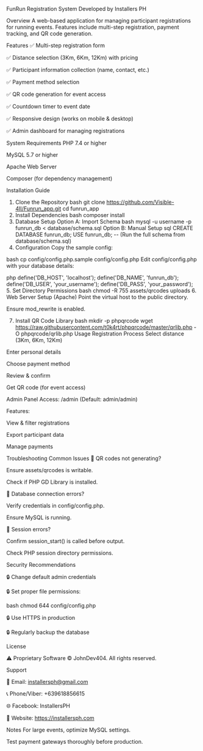 FunRun Registration System
Developed by Installers PH

Overview
A web-based application for managing participant registrations for running events. Features include multi-step registration, payment tracking, and QR code generation.

Features
✅ Multi-step registration form

✅ Distance selection (3Km, 6Km, 12Km) with pricing

✅ Participant information collection (name, contact, etc.)

✅ Payment method selection

✅ QR code generation for event access

✅ Countdown timer to event date

✅ Responsive design (works on mobile & desktop)

✅ Admin dashboard for managing registrations

System Requirements
PHP 7.4 or higher

MySQL 5.7 or higher

Apache Web Server

Composer (for dependency management)

Installation Guide
1. Clone the Repository
bash
git clone https://github.com/Visible-4II/Funrun_app.git
cd funrun_app
2. Install Dependencies
bash
composer install
3. Database Setup
Option A: Import Schema
bash
mysql -u username -p funrun_db < database/schema.sql
Option B: Manual Setup
sql
CREATE DATABASE funrun_db;
USE funrun_db;
-- (Run the full schema from database/schema.sql)
4. Configuration
Copy the sample config:

bash
cp config/config.php.sample config/config.php
Edit config/config.php with your database details:

php
define('DB_HOST', 'localhost');
define('DB_NAME', 'funrun_db');
define('DB_USER', 'your_username');
define('DB_PASS', 'your_password');
5. Set Directory Permissions
bash
chmod -R 755 assets/qrcodes uploads
6. Web Server Setup (Apache)
Point the virtual host to the public directory.

Ensure mod_rewrite is enabled.

7. Install QR Code Library
bash
mkdir -p phpqrcode
wget https://raw.githubusercontent.com/t0k4rt/phpqrcode/master/qrlib.php -O phpqrcode/qrlib.php
Usage
Registration Process
Select distance (3Km, 6Km, 12Km)

Enter personal details

Choose payment method

Review & confirm

Get QR code (for event access)

Admin Panel
Access: /admin (Default: admin/admin)

Features:

View & filter registrations

Export participant data

Manage payments

Troubleshooting
Common Issues
🔹 QR codes not generating?

Ensure assets/qrcodes is writable.

Check if PHP GD Library is installed.

🔹 Database connection errors?

Verify credentials in config/config.php.

Ensure MySQL is running.

🔹 Session errors?

Confirm session_start() is called before output.

Check PHP session directory permissions.

Security Recommendations

🔒 Change default admin credentials

🔒 Set proper file permissions:

bash
chmod 644 config/config.php

🔒 Use HTTPS in production

🔒 Regularly backup the database

License

⚠️ Proprietary Software © JohnDev404. All rights reserved.

Support

📧 Email: installersph@gmail.com

📞 Phone/Viber: +639618856615

🌐 Facebook: InstallersPH

🔗 Website: https://installersph.com

Notes
For large events, optimize MySQL settings.

Test payment gateways thoroughly before production.